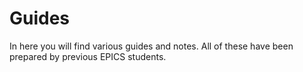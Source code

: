 # Guides

In here you will find various guides and notes. All of these have been prepared by previous EPICS students. 
